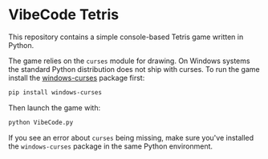 # VibeCode Tetris

This repository contains a simple console-based Tetris game written in Python.

The game relies on the `curses` module for drawing. On Windows systems the
standard Python distribution does not ship with curses. To run the game
install the [windows-curses](https://pypi.org/project/windows-curses/) package
first:

```bash
pip install windows-curses
```

Then launch the game with:

```bash
python VibeCode.py
```

If you see an error about `curses` being missing, make sure you've installed the
`windows-curses` package in the same Python environment.
